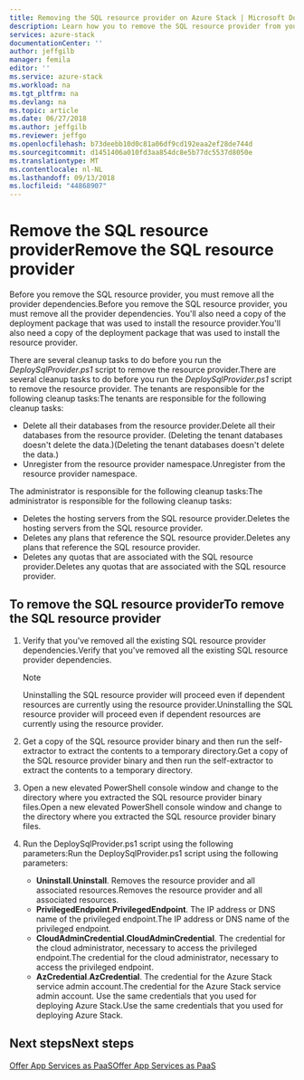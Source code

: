 ```yaml
---
title: Removing the SQL resource provider on Azure Stack | Microsoft Docs
description: Learn how you to remove the SQL resource provider from your Azure Stack deployment.
services: azure-stack
documentationCenter: ''
author: jeffgilb
manager: femila
editor: ''
ms.service: azure-stack
ms.workload: na
ms.tgt_pltfrm: na
ms.devlang: na
ms.topic: article
ms.date: 06/27/2018
ms.author: jeffgilb
ms.reviewer: jeffgo
ms.openlocfilehash: b73deebb10d0c81a06df9cd192eaa2ef28de744d
ms.sourcegitcommit: d1451406a010fd3aa854dc8e5b77dc5537d8050e
ms.translationtype: MT
ms.contentlocale: nl-NL
ms.lasthandoff: 09/13/2018
ms.locfileid: "44868907"
---
```

# <a name="remove-the-sql-resource-provider"></a><span data-ttu-id="3f9b2-103">Remove the SQL resource provider</span><span class="sxs-lookup"><span data-stu-id="3f9b2-103">Remove the SQL resource provider</span></span>

<span data-ttu-id="3f9b2-104">Before you remove the SQL resource provider, you must remove all the provider dependencies.</span><span class="sxs-lookup"><span data-stu-id="3f9b2-104">Before you remove the SQL resource provider, you must remove all the provider dependencies.</span></span> <span data-ttu-id="3f9b2-105">You'll also need a copy of the deployment package that was used to install the resource provider.</span><span class="sxs-lookup"><span data-stu-id="3f9b2-105">You'll also need a copy of the deployment package that was used to install the resource provider.</span></span>

<span data-ttu-id="3f9b2-106">There are several cleanup tasks to do before you run the _DeploySqlProvider.ps1_ script to remove the resource provider.</span><span class="sxs-lookup"><span data-stu-id="3f9b2-106">There are several cleanup tasks to do before you run the _DeploySqlProvider.ps1_ script to remove the resource provider.</span></span>
<span data-ttu-id="3f9b2-107">The tenants are responsible for the following cleanup tasks:</span><span class="sxs-lookup"><span data-stu-id="3f9b2-107">The tenants are responsible for the following cleanup tasks:</span></span>

* <span data-ttu-id="3f9b2-108">Delete all their databases from the resource provider.</span><span class="sxs-lookup"><span data-stu-id="3f9b2-108">Delete all their databases from the resource provider.</span></span> <span data-ttu-id="3f9b2-109">(Deleting the tenant databases doesn't delete the data.)</span><span class="sxs-lookup"><span data-stu-id="3f9b2-109">(Deleting the tenant databases doesn't delete the data.)</span></span>
* <span data-ttu-id="3f9b2-110">Unregister from the resource provider namespace.</span><span class="sxs-lookup"><span data-stu-id="3f9b2-110">Unregister from the resource provider namespace.</span></span>

<span data-ttu-id="3f9b2-111">The administrator is responsible for the following cleanup tasks:</span><span class="sxs-lookup"><span data-stu-id="3f9b2-111">The administrator is responsible for the following cleanup tasks:</span></span>

* <span data-ttu-id="3f9b2-112">Deletes the hosting servers from the SQL resource provider.</span><span class="sxs-lookup"><span data-stu-id="3f9b2-112">Deletes the hosting servers from the SQL resource provider.</span></span>
* <span data-ttu-id="3f9b2-113">Deletes any plans that reference the SQL resource provider.</span><span class="sxs-lookup"><span data-stu-id="3f9b2-113">Deletes any plans that reference the SQL resource provider.</span></span>
* <span data-ttu-id="3f9b2-114">Deletes any quotas that are associated with the SQL resource provider.</span><span class="sxs-lookup"><span data-stu-id="3f9b2-114">Deletes any quotas that are associated with the SQL resource provider.</span></span>

## <a name="to-remove-the-sql-resource-provider"></a><span data-ttu-id="3f9b2-115">To remove the SQL resource provider</span><span class="sxs-lookup"><span data-stu-id="3f9b2-115">To remove the SQL resource provider</span></span>

1. <span data-ttu-id="3f9b2-116">Verify that you've removed all the existing SQL resource provider dependencies.</span><span class="sxs-lookup"><span data-stu-id="3f9b2-116">Verify that you've removed all the existing SQL resource provider dependencies.</span></span>

   > [!NOTE]
   > <span data-ttu-id="3f9b2-117">Uninstalling the SQL resource provider will proceed even if dependent resources are currently using the resource provider.</span><span class="sxs-lookup"><span data-stu-id="3f9b2-117">Uninstalling the SQL resource provider will proceed even if dependent resources are currently using the resource provider.</span></span>
  
2. <span data-ttu-id="3f9b2-118">Get a copy of the SQL resource provider binary and then run the self-extractor to extract the contents to a temporary directory.</span><span class="sxs-lookup"><span data-stu-id="3f9b2-118">Get a copy of the SQL resource provider binary and then run the self-extractor to extract the contents to a temporary directory.</span></span>

3. <span data-ttu-id="3f9b2-119">Open a new elevated PowerShell console window and change to the directory where you extracted the SQL resource provider binary files.</span><span class="sxs-lookup"><span data-stu-id="3f9b2-119">Open a new elevated PowerShell console window and change to the directory where you extracted the SQL resource provider binary files.</span></span>

4. <span data-ttu-id="3f9b2-120">Run the DeploySqlProvider.ps1 script using the following parameters:</span><span class="sxs-lookup"><span data-stu-id="3f9b2-120">Run the DeploySqlProvider.ps1 script using the following parameters:</span></span>

    * <span data-ttu-id="3f9b2-121">**Uninstall**.</span><span class="sxs-lookup"><span data-stu-id="3f9b2-121">**Uninstall**.</span></span> <span data-ttu-id="3f9b2-122">Removes the resource provider and all associated resources.</span><span class="sxs-lookup"><span data-stu-id="3f9b2-122">Removes the resource provider and all associated resources.</span></span>
    * <span data-ttu-id="3f9b2-123">**PrivilegedEndpoint**.</span><span class="sxs-lookup"><span data-stu-id="3f9b2-123">**PrivilegedEndpoint**.</span></span> <span data-ttu-id="3f9b2-124">The IP address or DNS name of the privileged endpoint.</span><span class="sxs-lookup"><span data-stu-id="3f9b2-124">The IP address or DNS name of the privileged endpoint.</span></span>
    * <span data-ttu-id="3f9b2-125">**CloudAdminCredential**.</span><span class="sxs-lookup"><span data-stu-id="3f9b2-125">**CloudAdminCredential**.</span></span> <span data-ttu-id="3f9b2-126">The credential for the cloud administrator, necessary to access the privileged endpoint.</span><span class="sxs-lookup"><span data-stu-id="3f9b2-126">The credential for the cloud administrator, necessary to access the privileged endpoint.</span></span>
    * <span data-ttu-id="3f9b2-127">**AzCredential**.</span><span class="sxs-lookup"><span data-stu-id="3f9b2-127">**AzCredential**.</span></span> <span data-ttu-id="3f9b2-128">The credential for the Azure Stack service admin account.</span><span class="sxs-lookup"><span data-stu-id="3f9b2-128">The credential for the Azure Stack service admin account.</span></span> <span data-ttu-id="3f9b2-129">Use the same credentials that you used for deploying Azure Stack.</span><span class="sxs-lookup"><span data-stu-id="3f9b2-129">Use the same credentials that you used for deploying Azure Stack.</span></span>

## <a name="next-steps"></a><span data-ttu-id="3f9b2-130">Next steps</span><span class="sxs-lookup"><span data-stu-id="3f9b2-130">Next steps</span></span>

[<span data-ttu-id="3f9b2-131">Offer App Services as PaaS</span><span class="sxs-lookup"><span data-stu-id="3f9b2-131">Offer App Services as PaaS</span></span>](azure-stack-app-service-overview.md)
